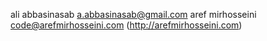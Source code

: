 ali abbasinasab <a.abbasinasab@gmail.com>
aref mirhosseini <code@arefmirhosseini.com> (http://arefmirhosseini.com)
